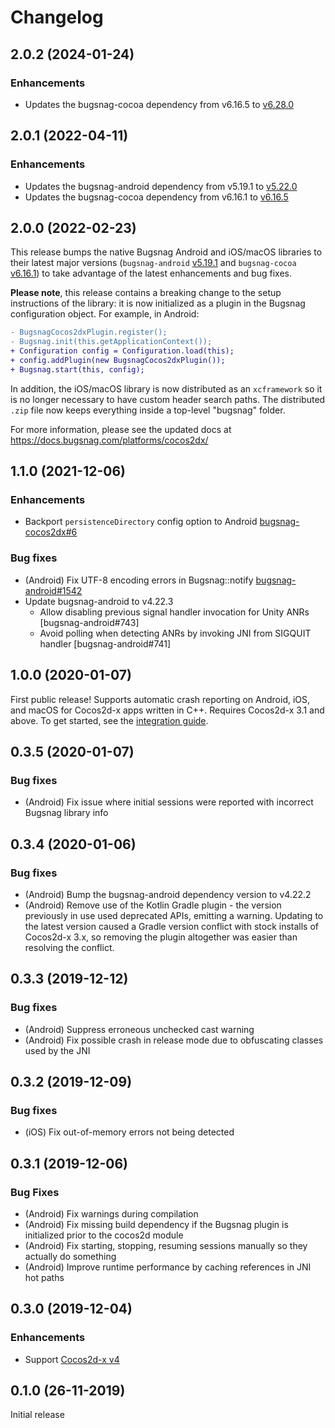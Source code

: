 # Changelog

## 2.0.2 (2024-01-24)

### Enhancements

* Updates the bugsnag-cocoa dependency from v6.16.5 to [v6.28.0](https://github.com/bugsnag/bugsnag-cocoa/blob/master/CHANGELOG.md#6280-2023-12-13)

## 2.0.1 (2022-04-11)

### Enhancements

* Updates the bugsnag-android dependency from v5.19.1 to [v5.22.0](https://github.com/bugsnag/bugsnag-android/blob/master/CHANGELOG.md#5220-2022-03-31)
* Updates the bugsnag-cocoa dependency from v6.16.1 to [v6.16.5](https://github.com/bugsnag/bugsnag-cocoa/blob/master/CHANGELOG.md#6165-2022-03-30)

## 2.0.0 (2022-02-23)

This release bumps the native Bugsnag Android and iOS/macOS libraries to their latest major versions (`bugsnag-android` [v5.19.1](https://github.com/bugsnag/bugsnag-android/releases/tag/v5.19.1) and `bugsnag-cocoa` [v6.16.1](https://github.com/bugsnag/bugsnag-cocoa/releases/tag/v6.16.1)) to take advantage of the latest enhancements and bug fixes.

**Please note**, this release contains a breaking change to the setup instructions of the library: it is now initialized as a plugin in the Bugsnag configuration object. For example, in Android:

```diff
- BugsnagCocos2dxPlugin.register();
- Bugsnag.init(this.getApplicationContext());
+ Configuration config = Configuration.load(this);
+ config.addPlugin(new BugsnagCocos2dxPlugin());
+ Bugsnag.start(this, config);
```

In addition, the iOS/macOS library is now distributed as an `xcframework` so it is no longer necessary to have custom header search paths. The distributed `.zip` file now keeps everything inside a top-level "bugsnag" folder.

For more information, please see the updated docs at https://docs.bugsnag.com/platforms/cocos2dx/

## 1.1.0 (2021-12-06)

### Enhancements

* Backport `persistenceDirectory` config option to Android [bugsnag-cocos2dx#6](https://github.com/bugsnag/bugsnag-cocos2dx/pull/6)

### Bug fixes

* (Android) Fix UTF-8 encoding errors in Bugsnag::notify [bugsnag-android#1542](https://github.com/bugsnag/bugsnag-android/pull/1542)
* Update bugsnag-android to v4.22.3
  * Allow disabling previous signal handler invocation for Unity ANRs [bugsnag-android#743]
  * Avoid polling when detecting ANRs by invoking JNI from SIGQUIT handler [bugsnag-android#741]

## 1.0.0 (2020-01-07)

First public release! Supports automatic crash reporting on Android, iOS, and
macOS for Cocos2d-x apps written in C++. Requires Cocos2d-x 3.1 and above. To
get started, see the [integration guide](https://docs.bugsnag.com/platforms/cocos2dx).

## 0.3.5 (2020-01-07)

### Bug fixes

* (Android) Fix issue where initial sessions were reported with incorrect
  Bugsnag library info

## 0.3.4 (2020-01-06)

### Bug fixes

* (Android) Bump the bugsnag-android dependency version to v4.22.2
* (Android) Remove use of the Kotlin Gradle plugin - the version previously in
  use used deprecated APIs, emitting a warning. Updating to the latest version
  caused a Gradle version conflict with stock installs of Cocos2d-x 3.x, so
  removing the plugin altogether was easier than resolving the conflict.

## 0.3.3 (2019-12-12)

### Bug fixes

* (Android) Suppress erroneous unchecked cast warning
* (Android) Fix possible crash in release mode due to obfuscating classes used
  by the JNI

## 0.3.2 (2019-12-09)

### Bug fixes

* (iOS) Fix out-of-memory errors not being detected

## 0.3.1 (2019-12-06)

### Bug Fixes

* (Android) Fix warnings during compilation
* (Android) Fix missing build dependency if the Bugsnag plugin is initialized
  prior to the cocos2d module
* (Android) Fix starting, stopping, resuming sessions manually so they actually
  do something
* (Android) Improve runtime performance by caching references in JNI hot paths

## 0.3.0 (2019-12-04)

### Enhancements

* Support [Cocos2d-x v4](https://github.com/cocos2d/cocos2d-x/blob/3ac72c076d638cc0f2a12784d031544406792640/CHANGELOG#L1)

## 0.1.0 (26-11-2019)

Initial release
